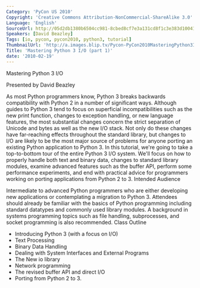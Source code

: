 ```yaml
---
Category: 'PyCon US 2010'
Copyright: 'Creative Commons Attribution-NonCommercial-ShareAlike 3.0'
Language: 'English'
SourceUrl: http://05d2db1380b6504cc981-8cbed8cf7e3a131cd8f1c3e383d10041.r93.cf2.rackcdn.com/pycon-us-2010/289_mastering-python-3-i-o.m4v
Speakers: [David Beazley]
Tags: [io, pycon, pycon2010, python3, tutorial]
ThumbnailUrl: 'http://a.images.blip.tv/Pycon-PyCon2010MasteringPython3IO499.png'
Title: 'Mastering Python 3 I/O (part 1)'
date: '2010-02-19'
---
```

Mastering Python 3 I/O

  
Presented by David Beazley

  
As most Python programmers know, Python 3 breaks backwards compatibility with
Python 2 in a number of significant ways. Although guides to Python 3 tend to
focus on superficial incompatibilities such as the new print function, changes
to exception handling, or new language features, the most substantial changes
concern the strict separation of Unicode and bytes as well as the new I/O
stack. Not only do these changes have far-reaching effects throughout the
standard library, but changes to I/O are likely to be the most major source of
problems for anyone porting an existing Python application to Python 3. In
this tutorial, we're going to take a top-to-bottom tour of the entire Python 3
I/O system. We'll focus on how to properly handle both text and binary data,
changes to standard library modules, examine advanced features such as the
buffer API, perform some performance experiments, and end with practical
advice for programmers working on porting applications from Python 2 to 3.
Intended Audience

  
Intermediate to advanced Python programmers who are either developing new
applications or contemplating a migration to Python 3. Attendees should
already be familiar with the basics of Python programming including standard
datatypes and commonly used library modules. A background in systems
programming topics such as file handling, subprocesses, and socket programming
is also recommended. Class Outline

  * Introducing Python 3 (with a focus on I/O) 
  * Text Processing 
  * Binary Data Handling 
  * Dealing with System Interfaces and External Programs 
  * The New io library 
  * Network programming 
  * The revised buffer API and direct I/O 
  * Porting from Python 2 to 3. 

